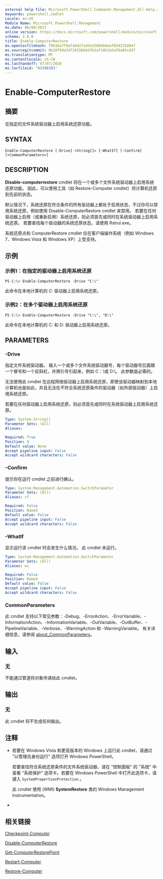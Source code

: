 ```yaml
---
external help file: Microsoft.PowerShell.Commands.Management.dll-Help.xml
keywords: powershell,cmdlet
Locale: en-US
Module Name: Microsoft.PowerShell.Management
ms.date: 06/09/2017
online version: https://docs.microsoft.com/powershell/module/microsoft.powershell.management/enable-computerrestore?view=powershell-5.1&WT.mc_id=ps-gethelp
schema: 2.0.0
title: Enable-ComputerRestore
ms.openlocfilehash: f9616a7f9af4dd2fa45e150bb64eef65427b4947
ms.sourcegitcommit: 9b28fb9a3d72655bb63f62af18b3a5af6a05cd3f
ms.translationtype: MT
ms.contentlocale: zh-CN
ms.lasthandoff: 07/07/2020
ms.locfileid: "93198303"
---
```

# Enable-ComputerRestore

## 摘要
在指定的文件系统驱动器上启用系统还原功能。

## SYNTAX

```
Enable-ComputerRestore [-Drive] <String[]> [-WhatIf] [-Confirm] [<CommonParameters>]
```

## DESCRIPTION
**Disable-computerrestore** cmdlet 将在一个或多个文件系统驱动器上启用系统还原功能。
因此，可以使用工具（如 Restore-Computer cmdlet）将计算机还原到先前的状态。

默认情况下，系统还原在符合条件的所有驱动器上都处于启用状态，不过你可以禁用系统还原，例如使用 Disable-ComputerRestore cmdlet 来禁用。
若要在任何驱动器上启用（或重新启用）系统还原，则必须首先或同时在系统驱动器上启用系统还原。
若要查找每个驱动器的系统还原状态，请使用 Rstrui.exe。

系统还原点和 ComputerRestore cmdlet 仅在客户端操作系统（例如 Windows 7、Windows Vista 和 Windows XP）上受支持。

## 示例

### 示例1：在指定的驱动器上启用系统还原

```
PS C:\> Enable-ComputerRestore -Drive "C:\"
```

此命令在本地计算机的 C: 驱动器上启用系统还原。

### 示例2：在多个驱动器上启用系统还原

```
PS C:\> Enable-ComputerRestore -Drive "C:\", "D:\"
```

此命令在本地计算机的 C: 和 D: 驱动器上启用系统还原。

## PARAMETERS

### -Drive
指定文件系统驱动器。
输入一个或多个文件系统驱动器号，每个驱动器号后面跟一个冒号和一个反斜杠，并用引号引起来，例如 C：\或 D:\。
此参数是必需的。

无法使用此 cmdlet 在远程网络驱动器上启用系统还原，即使该驱动器映射到本地计算机也是如此，并且无法在不符合系统还原条件的驱动器（如外部驱动器）上启用系统还原。

若要在任何驱动器上启用系统还原，则必须首先或同时在系统驱动器上启用系统还原。

```yaml
Type: System.String[]
Parameter Sets: (All)
Aliases:

Required: True
Position: 0
Default value: None
Accept pipeline input: False
Accept wildcard characters: False
```

### -Confirm
提示你在运行 cmdlet 之前进行确认。

```yaml
Type: System.Management.Automation.SwitchParameter
Parameter Sets: (All)
Aliases: cf

Required: False
Position: Named
Default value: False
Accept pipeline input: False
Accept wildcard characters: False
```

### -WhatIf
显示运行该 cmdlet 时会发生什么情况。
此 cmdlet 未运行。

```yaml
Type: System.Management.Automation.SwitchParameter
Parameter Sets: (All)
Aliases: wi

Required: False
Position: Named
Default value: False
Accept pipeline input: False
Accept wildcard characters: False
```

### CommonParameters
此 cmdlet 支持以下常见参数：-Debug、-ErrorAction、-ErrorVariable、-InformationAction、-InformationVariable、-OutVariable、-OutBuffer、-PipelineVariable、-Verbose、-WarningAction 和 -WarningVariable。 有关详细信息，请参阅 [about_CommonParameters](https://go.microsoft.com/fwlink/?LinkID=113216)。

## 输入

### 无
不能通过管道将对象传递给此 cmdlet。

## 输出

### 无
此 cmdlet 将不生成任何输出。

## 注释

* 若要在 Windows Vista 和更高版本的 Windows 上运行此 cmdlet，请通过 "以管理员身份运行" 选项打开 Windows PowerShell。

  若要查找符合系统还原条件的文件系统驱动器，请在 "控制面板" 的 "系统" 中查看 "系统保护" 选项卡。若要在 Windows PowerShell 中打开此选项卡，请键入 `SystemPropertiesProtection` 。

  此 cmdlet 使用 (WMI) **SystemRestore** 类的 Windows Management Instrumentation。

*

## 相关链接

[Checkpoint-Computer](Checkpoint-Computer.md)

[Disable-ComputerRestore](Disable-ComputerRestore.md)

[Get-ComputerRestorePoint](Get-ComputerRestorePoint.md)

[Restart-Computer](Restart-Computer.md)

[Restore-Computer](Restore-Computer.md)
